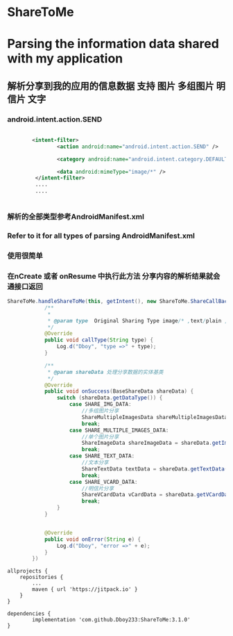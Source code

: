 # ShareToMe

# Parsing the information data shared with my application

## 解析分享到我的应用的信息数据 支持 图片 多组图片 明信片 文字
### android.intent.action.SEND 

```xml
    
        <intent-filter>
                <action android:name="android.intent.action.SEND" />

                <category android:name="android.intent.category.DEFAULT" />

                <data android:mimeType="image/*" />
         </intent-filter>
         ....
         ....
    
```

### 解析的全部类型参考AndroidManifest.xml
### Refer to it for all types of parsing AndroidManifest.xml


### 使用很简单

### 在nCreate 或者 onResume 中执行此方法 分享内容的解析结果就会通接口返回
```java
ShareToMe.handleShareToMe(this, getIntent(), new ShareToMe.ShareCallBack() {
            /**
             *
             * @param type  Original Sharing Type image/* ,text/plain ,text/x-vcard<p/>
             */
            @Override
            public void callType(String type) {
                Log.d("Dboy", "type =>" + type);
            }

            /**
             * @param shareData 处理分享数据的实体基类
             */
            @Override
            public void onSuccess(BaseShareData shareData) {
                switch (shareData.getDataType()) {
                    case SHARE_IMG_DATA:
                        //多组图片分享
                        ShareMultipleImagesData shareMultipleImagesData = shareData.getMultipleImagesData();
                        break;
                    case SHARE_MULTIPLE_IMAGES_DATA:
                        //单个图片分享
                        ShareImageData shareImageData = shareData.getImageData();
                        break;
                    case SHARE_TEXT_DATA:
                        //文本分享
                        ShareTextData textData = shareData.getTextData();
                        break;
                    case SHARE_VCARD_DATA:
                        //明信片分享
                        ShareVCardData vCardData = shareData.getVCardData();
                        break;
                }
            }


            @Override
            public void onError(String e) {
                Log.d("Dboy", "error =>" + e);
            }
        })

```

    allprojects {
		repositories {
			...
			maven { url 'https://jitpack.io' }
		}
	}

    dependencies {
	        implementation 'com.github.Dboy233:ShareToMe:3.1.0'
	}
    

